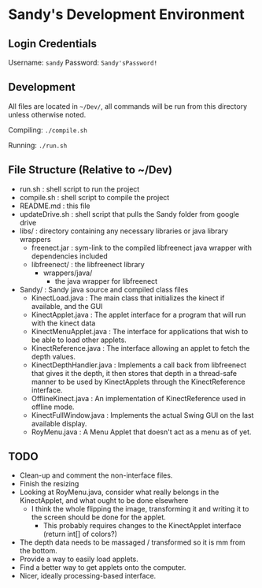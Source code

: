 # Sandy's Development Environment

## Login Credentials

Username: ```sandy```
Password: ```Sandy'sPassword!```

## Development

All files are located in ```~/Dev/```, all commands will be run from this directory unless otherwise noted.

Compiling: ```./compile.sh```

Running: ```./run.sh```

## File Structure (Relative to ~/Dev)

 * run.sh : shell script to run the project
 * compile.sh : shell script to compile the project
 * README.md : this file
 * updateDrive.sh : shell script that pulls the Sandy folder from google drive
 * libs/ : directory containing any necessary libraries or java library wrappers
   * freenect.jar : sym-link to the compiled libfreenect java wrapper with dependencies included
   * libfreenect/ : the libfreenect library
     * wrappers/java/
       * the java wrapper for libfreenect
 * Sandy/ : Sandy java source and compiled class files
   * KinectLoad.java : The main class that initializes the kinect if available, and the GUI
   * KinectApplet.java : The applet interface for a program that will run with the kinect data
   * KinectMenuApplet.java : The interface for applications that wish to be able to load other applets.
   * KinectReference.java : The interface allowing an applet to fetch the depth values.
   * KinectDepthHandler.java : Implements a call back from libfreenect that gives it the depth, it then stores that depth in a thread-safe manner to be used by KinectApplets through the KinectReference interface.
   * OfflineKinect.java : An implementation of KinectReference used in offline mode.
   * KinectFullWindow.java : Implements the actual Swing GUI on the last available display.
   * RoyMenu.java : A Menu Applet that doesn't act as a menu as of yet.

## TODO

 * Clean-up and comment the non-interface files.
 * Finish the resizing
 * Looking at RoyMenu.java, consider what really belongs in the KinectApplet, and what ought to be done elsewhere
   * I think the whole flipping the image, transforming it and writing it to the screen should be done for the applet.
     * This probably requires changes to the KinectApplet interface (return int[] of colors?)
 * The depth data needs to be massaged / transformed so it is mm from the bottom.
 * Provide a way to easily load applets.
 * Find a better way to get applets onto the computer.
 * Nicer, ideally processing-based interface.
